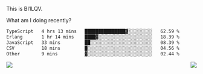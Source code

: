 This is BI1LQV.

What am I doing recently?

<!--START_SECTION:waka-->

```txt
TypeScript   4 hrs 13 mins   ███████████████▓░░░░░░░░░   62.59 %
Erlang       1 hr 14 mins    ████▓░░░░░░░░░░░░░░░░░░░░   18.39 %
JavaScript   33 mins         ██░░░░░░░░░░░░░░░░░░░░░░░   08.39 %
CSV          18 mins         █░░░░░░░░░░░░░░░░░░░░░░░░   04.56 %
Other        9 mins          ▓░░░░░░░░░░░░░░░░░░░░░░░░   02.44 %
```

<!--END_SECTION:waka-->
<img align="right" src="https://github-readme-stats.vercel.app/api?username=bi1lqv&show_icons=true&count_private=true">

<img src="https://metrics.lecoq.io/bi1lqv?template=classic&base.activity=0&base.community=0&base.repositories=0&base.metadata=0&isocalendar=1&base=header%2C%20activity%2C%20community%2C%20repositories%2C%20metadata&base.indepth=false&base.hireable=false&isocalendar=false&isocalendar.duration=full-year&config.timezone=Asia%2FShanghai">
